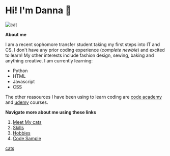 <!-- Headings -->
# Hi! I'm Danna :mushroom:
![cat](https://user-images.githubusercontent.com/123142971/225958753-3d449735-024e-4a2f-b712-4d15f3e77915.png)

**About me**
<!-- paragraph -->
I am a recent sophomore transfer student taking my first steps into IT and CS. I don't have any prior coding experience (_complete newbie_) and excited to learn! My other interests include fashion design, sewing, baking and anything creative. 
I am currently learning: 
* Python
* HTML
* Javascript 
* CSS 

The other reasources I have been using to learn coding are [code academy](https://www.codecademy.com/learn) and [udemy](https://www.udemy.com/) courses.


**Navigate more about me using these links**
<!-- OL -->
1. [Meet My cats](./Meet_My_Cats.md)
2. [Skills](./skills.md)
3. [Hobbies](./hobbies.md)
4. [Code Sample](./code_sample.md)


<!-- Linkg -->
[cats](https://github.com/DannaHM/DannaHM.github.io/blob/8344fd1ed4fd23f53faff7268b73dc41ec222ce4/DannaHMpage2.md)




